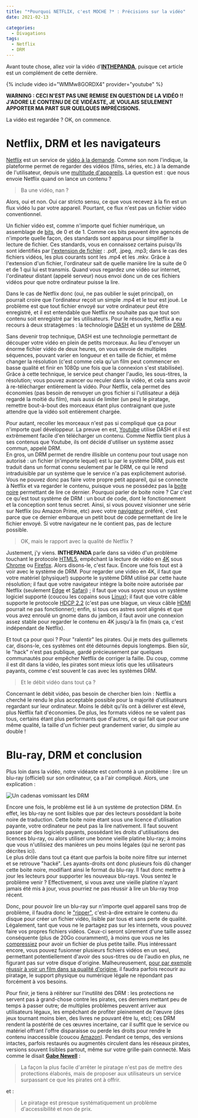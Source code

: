 ```yaml
---
title: "*Pourquoi NETFLIX, c'est MOCHE ?* : Précisions sur la vidéo"
date: 2021-02-13

categories:
  - Divagations
tags:
  - Netflix
  - DRM
---
```


Avant toute chose, allez voir la vidéo d'[**INTHEPANDA**](https://www.youtube.com/channel/UCKpRJZK14ZH7ffHtXMwPcTg), puisque cet article est un complément de cette dernière.

{% include video id="WMMw8GORDX4" provider="youtube" %}

**WARNING : CECI N'EST PAS UNE REMISE EN QUESTION DE LA VIDÉO !! J'ADORE LE CONTENU DE CE VIDÉASTE, JE VOULAIS SEULEMENT APPORTER MA PART SUR QUELQUES IMPRÉCISIONS.**

La vidéo est regardée ? OK, on commence.

# Netflix, DRM et les navigateurs

[Netflix](https://fr.wikipedia.org/wiki/Netflix) est un service de [vidéo à la demande](https://fr.wikipedia.org/wiki/Vid%C3%A9o_%C3%A0_la_demande). Comme son nom l'indique, la plateforme permet de regarder des vidéos (films, séries, etc.) à la demande de l'utilisateur, depuis une [multitude d'appareils](https://devices.netflix.com/fr/). La question est : que nous envoie Netflix quand on lance un contenu ?

>Ba une vidéo, nan ?

Alors, oui et non. Oui car stricto sensu, ce que vous recevez à la fin est un flux vidéo lu par votre appareil. Pourtant, ce flux n'est pas un fichier vidéo conventionnel.

Un fichier vidéo est, comme n'importe quel fichier numérique, un assemblage de [bits](https://fr.wikipedia.org/wiki/Bit), de 0 et de 1. Comme ces bits peuvent être agencés de n'importe quelle façon, des standards sont apparus pour simplifier la lecture de fichier. Ces standards, vous en connaissez certains puisqu'ils sont identifiés par [l'extension de fichier](https://fr.wikipedia.org/wiki/Extension_de_nom_de_fichier) : .pdf, .jpeg, .mp3; dans le cas des fichiers vidéos, les plus courants sont les .mp4 et les .mkv. Grâce à l'extension d'un fichier, l'ordinateur sait de quelle manière lire la suite de 0 et de 1 qui lui est transmis. Quand vous regardez une vidéo sur internet, l'ordinateur distant (appelé serveur) nous envoi donc un de ces fichiers vidéos pour que notre ordinateur puisse la lire.

Dans le cas de Netflix donc (oui, ne pas oublier le sujet principal), on pourrait croire que l'ordinateur reçoit un simple .mp4 et le tour est joué. Le problème est que tout fichier envoyé sur votre ordinateur peut être enregistré, et il est entendable que Netflix ne souhaite pas que tout son contenu soit enregistré par les utilisateurs. Pour le résoudre, Netflix a eu recours à deux stratagèmes : la technologie [DASH](https://fr.wikipedia.org/wiki/Dynamic_Adaptive_Streaming_over_HTTP) et un système de [DRM](https://fr.wikipedia.org/wiki/Gestion_des_droits_num%C3%A9riques).

Sans devenir trop technique, DASH est une technologie permettant de découper votre vidéo en plein de petits morceaux. Au lieu d'envoyer un énorme fichier vidéo de deux heures, on vous envoie de multiples séquences, pouvant varier en longueur et en taille de fichier, et même changer la résolution (c'est comme cela qu'un film peut commencer en basse qualité et finir en 1080p une fois que la connexion s'est stabilisée). Grâce à cette technique, le service peut changer l'audio, les sous-titres, la résolution; vous pouvez avancer ou reculer dans la vidéo, et cela sans avoir à re-télécharger entièrement la vidéo. Pour Netflix, cela permet des économies (pas besoin de renvoyer un gros fichier si l'utilisateur a déjà regardé la moitié du film), mais aussi de limiter (un peu) le piratage, remettre bout-à-bout des morceaux étant plus contraignant que juste attendre que la vidéo soit entièrement chargée.

Pour autant, recoller les morceaux n'est pas si compliqué que ça pour n'importe quel développeur. La preuve en est, [Youtube](https://fr.wikipedia.org/wiki/YouTube) utilise DASH et il est extrêmement facile d'en télécharger un contenu. Comme Netflix tient plus à ses contenus que Youtube, ils ont décidé d'utiliser un système assez commun, appelé DRM.  
En gros, un DRM permet de rendre illisible un contenu pour tout usage non autorisé : un fichier (n'importe lequel) est lu par le système DRM, puis est traduit dans un format connu seulement par le DRM, ce qui le rend intraduisible par un système que le service n'a pas explicitement autorisé. Vous ne pouvez donc pas faire votre propre petit appareil, qui se connecte à Netflix et va regarder le contenu, puisque vous ne possédez pas la [boite noire](https://fr.wikipedia.org/wiki/Bo%C3%AEte_noire_(syst%C3%A8me)) permettant de lire ce dernier. Pourquoi parler de boite noire ? Car c'est ce qu'est tout système de DRM : un bout de code, dont le fonctionnement et la conception sont tenus secret. Ainsi, si vous pouvez visionner une série sur Netflix (ou Amazon Prime, etc) avec votre [navigateur](https://fr.wikipedia.org/wiki/Navigateur_web) préféré, c'est parce que ce dernier embarque un petit bout de code permettant de lire le fichier envoyé. Si votre navigateur ne le contient pas, pas de lecture possible.

>OK, mais le rapport avec la qualité de Netflix ?

Justement, j'y viens. **INTHEPANDA** parle dans sa vidéo d'un problème touchant le protocole [HTML5](https://fr.wikipedia.org/wiki/HTML5), empêchant la lecture de vidéo en [4K](https://fr.wikipedia.org/wiki/4K) sous [Chrome](https://fr.wikipedia.org/wiki/Google_Chrome) ou [Firefox](https://fr.wikipedia.org/wiki/Mozilla_Firefox). Alors disons-le, c'est faux. Encore une fois tout est à voir avec le système de DRM. Pour regarder une vidéo en 4K, il faut que votre matériel (physique!) supporte le système DRM utilisé par cette haute résolution; il faut que votre navigateur intègre la boite noire autorisée par Netflix (seulement [Edge](https://fr.wikipedia.org/wiki/Microsoft_Edge) et [Safari](https://fr.wikipedia.org/wiki/Safari_(navigateur_web))) ; il faut que vous soyez sous un système logiciel supporté (coucou les copains sous [Linux](https://fr.wikipedia.org/wiki/Linux)); il faut que votre câble supporte le protocole [HDCP 2.2](https://fr.wikipedia.org/wiki/High-bandwidth_Digital_Content_Protection) (c'est pas une blague, un vieux câble [HDMI](https://fr.wikipedia.org/wiki/High-Definition_Multimedia_Interface) pourrait ne pas fonctionner); enfin, si tous ces astres sont alignés et que vous avez enroulé un gnome dans du jambon, il faut avoir une connexion assez stable pour regarder le contenu en 4K jusqu'à la fin (mais ça, c'est indépendant de Netflix).

Et tout ça pour quoi ? Pour "ralentir" les pirates. Oui je mets des guillemets car, disons-le, ces systèmes ont été détournés depuis longtemps. Bien sûr, le "hack" n'est pas publique, gardé précieusement par quelques communautés pour empêcher Netflix de corriger la faille. Du coup, comme il est dit dans la vidéo, les pirates sont mieux lotis que les utilisateurs payants, comme c'est souvent le cas avec les systèmes DRM.

> Et le débit vidéo dans tout ça ?

Concernant le débit vidéo, pas besoin de chercher bien loin : Netflix a cherché le rendu le plus acceptable possible pour la majorité d'utilisateurs regardant sur leur ordinateur. Moins le débit qu'ils ont à délivrer est élevé, plus Netflix fait d'économies. De plus, les formats vidéos ne se valent pas tous, certains étant plus performants que d'autres, ce qui fait que pour une même qualité, la taille d'un fichier peut grandement varier, du simple au double !

# Blu-ray, DRM et conclusion

Plus loin dans la vidéo, notre vidéaste est confronté à un problème : lire un blu-ray (officiel) sur son ordinateur, ça a l'air compliqué. Alors, une explication :

![Un cadenas vomissant les DRM](https://www.eff.org/files/issues/og-drm-ugly.png)

Encore une fois, le problème est lié à un système de protection DRM. En effet, les blu-ray ne sont lisibles que par des lecteurs possédant la boite noire de traduction. Cette boite noire étant sous une licence d'utilisation payante, votre ordinateur ne peut pas la lire nativement. Il faut souvent passer par des logiciels payants, possédant les droits d'utilisations des licences blu-ray, ou alors utiliser une bonne vieille platine blu-ray; à moins que vous n'utilisiez des manières un peu moins légales (qui ne seront pas décrites ici).  
Le plus drôle dans tout ça étant que parfois la boite noire filtre sur internet et se retrouve "hacké". Les ayants-droits ont donc plusieurs fois dû changer cette boite noire, modifiant ainsi le format du blu-ray. Il faut donc mettre à jour les lecteurs pour supporter les nouveaux blu-rays. Vous sentez le problème venir ? Effectivement, si vous avez une vieille platine n'ayant jamais été mis à jour, vous pourriez ne pas réussir à lire un blu-ray trop récent.

Donc, pour pouvoir lire un blu-ray sur n'importe quel appareil sans trop de problème, il faudra donc le ["ripper"](https://fr.wikipedia.org/wiki/Rip_(informatique)), c'est-à-dire extraire le contenu du disque pour créer un fichier vidéo, lisible par tous et sans perte de qualité. Légalement, tant que vous ne le partagez pas sur les internets, vous pouvez faire vos propres fichiers vidéos. Ceux-ci seront sûrement d'une taille assez conséquente (plus de 20Go couramment), à moins que vous ne les [compressiez](https://fr.wikipedia.org/wiki/Compression_de_donn%C3%A9es) pour avoir un fichier de plus petite taille. Plus intéressant encore, vous pouvez fusionner plusieurs fichiers vidéos en un seul, permettant potentiellement d'avoir des sous-titres ou de l'audio en plus, ne figurant pas sur votre disque d'origine. Malheureusement, [pour par exemple réussir à voir un film dans sa qualité d'origine](https://www.thestarwarstrilogy.com/project-4k77/), il faudra parfois recourir au piratage, le support physique ou numérique légale ne répondant pas forcément à vos besoins.

Pour finir, je tiens à réitérer sur l'inutilité des DRM : les protections ne servent pas à grand-chose contre les pirates, ces derniers mettant peu de temps à passer outre; de multiples problèmes peuvent arriver aux utilisateurs légaux, les empêchant de profiter pleinement de l'œuvre (des jeux tournant moins bien, des livres ne pouvant être lu, etc); ces DRM rendent la postérité de ces œuvres incertaine, car il suffit que le service ou matériel offrant l'offre disparaisse ou perde les droits pour rendre le contenu inaccessible (coucou [Amazon](https://www.numerama.com/magazine/13484-kindle-amazon-efface-a-distance-des-centaines-de-livres-achetes-legalement-maj.html)). Pendant ce temps, des versions intactes, parfois restaurés ou augmentés circulent dans les réseaux pirates, versions souvent lisibles partout, même sur votre grille-pain connecté. Mais comme le disait [**Gabe Newell**](https://fr.wikipedia.org/wiki/Gabe_Newell) :

>La façon la plus facile d'arrêter le piratage n'est pas de mettre des protections élaborés, mais de proposer aux utilisateurs un service surpassant ce que les pirates ont à offrir.

et :

>Le piratage est presque systématiquement un problème d'accessibilité et non de prix.
